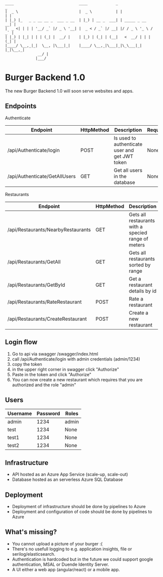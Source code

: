     ____                              ____             _                  _ 
    |  _ \                            |  _ \           | |                | |
    | |_) |_   _ _ __ __ _  ___ _ __  | |_) | __ _  ___| | _____ _ __   __| |
    |  _ <| | | | '__/ _` |/ _ \ '__| |  _ < / _` |/ __| |/ / _ \ '_ \ / _` |
    | |_) | |_| | | | (_| |  __/ |    | |_) | (_| | (__|   <  __/ | | | (_| |
    |____/ \__,_|_|  \__, |\___|_|    |____/ \__,_|\___|_|\_\___|_| |_|\__,_|
                   __/ |                                                  
                  |___/                                                   
# Burger Backend 1.0
The new Burger Backend 1.0 will soon serve websites and apps.

## Endpoints
Authenticate

| Endpoint                      | HttpMethod | Description                                    | Requirements |
|-------------------------------|------------|------------------------------------------------|--------------|
| /api/Authenticate/login       | POST       | Is used to authenticate user and get JWT token | None         |
| /api/Authenticate/GetAllUsers | GET        | Get all users in the database                  | None         |

Restaurants

| Endpoint                           | HttpMethod | Description                                         | Requirements               |
|------------------------------------|------------|-----------------------------------------------------|----------------------------|
| /api/Restaurants/NearbyRestaurants | GET        | Gets all restaurants with a specied range of meters | None                       |
| /api/Restaurants/GetAll            | GET        | Gets all restaurants sorted by range                |                            |
| /api/Restaurants/GetById           | GET        | Get a restaurant details by id                      | None                       |
| /api/Restaurants/RateRestaurant    | POST       | Rate a restaurant                                   | Authenticated              |
| /api/Restaurants/CreateRestaurant  | POST       | Create a new restaurant                             | Authenticated + admin role |

## Login flow
1. Go to api via swagger /swagger/index.html
2. call /api/Authenticate/login with admin credentials (admin/1234)
3. copy the token
4. in the upper right corner in swagger click "Authorize"
5. Paste in the token and click "Authorize"
6. You can now create a new restaurant which requires that you are authorized and the role "admin"

## Users

| Username | Password | Roles |
|----------|----------|-------|
| admin    | 1234     | admin |
| test     | 1234     | None  |
| test1    | 1234     | None  |
| test2    | 1234     | None  |

## Infrastructure

- API hosted as an Azure App Service (scale-up, scale-out)
- Database hosted as an serverless Azure SQL Database

## Deployment
- Deployment of infrastructure should be done by pipelines to Azure
- Deployment and configuration of code should be done by pipelines to Azure

## What's missing?
- You cannot upload a picture of your burger :(
- There's no usefull logging to e.g. application insights, file or serilog/elasticsearch.
- Authentication is hardcoded but in the future we could support google authentication, MSAL or Duende Identity Server.
- A UI either a web app (angular/react) or a mobile app.







